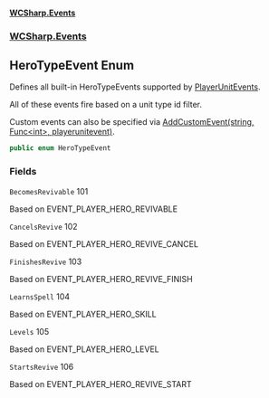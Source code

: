 #### [WCSharp.Events](README.md 'README')
### [WCSharp.Events](WCSharp.Events.md 'WCSharp.Events')

## HeroTypeEvent Enum

Defines all built-in HeroTypeEvents supported by [PlayerUnitEvents](WCSharp.Events.PlayerUnitEvents.md 'WCSharp.Events.PlayerUnitEvents').  
  
All of these events fire based on a unit type id filter.  
  
Custom events can also be specified via [AddCustomEvent(string, Func&lt;int&gt;, playerunitevent)](WCSharp.Events.PlayerUnitEvents.AddCustomEvent(string,System.Func_int_,War3Api.Common.playerunitevent).md 'WCSharp.Events.PlayerUnitEvents.AddCustomEvent(string, System.Func<int>, War3Api.Common.playerunitevent)').

```csharp
public enum HeroTypeEvent
```
### Fields

<a name='WCSharp.Events.HeroTypeEvent.BecomesRevivable'></a>

`BecomesRevivable` 101

Based on EVENT_PLAYER_HERO_REVIVABLE

<a name='WCSharp.Events.HeroTypeEvent.CancelsRevive'></a>

`CancelsRevive` 102

Based on EVENT_PLAYER_HERO_REVIVE_CANCEL

<a name='WCSharp.Events.HeroTypeEvent.FinishesRevive'></a>

`FinishesRevive` 103

Based on EVENT_PLAYER_HERO_REVIVE_FINISH

<a name='WCSharp.Events.HeroTypeEvent.LearnsSpell'></a>

`LearnsSpell` 104

Based on EVENT_PLAYER_HERO_SKILL

<a name='WCSharp.Events.HeroTypeEvent.Levels'></a>

`Levels` 105

Based on EVENT_PLAYER_HERO_LEVEL

<a name='WCSharp.Events.HeroTypeEvent.StartsRevive'></a>

`StartsRevive` 106

Based on EVENT_PLAYER_HERO_REVIVE_START